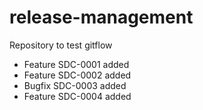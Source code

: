 # release-management
Repository to test gitflow

* Feature SDC-0001 added
* Feature SDC-0002 added
* Bugfix  SDC-0003 added
* Feature SDC-0004 added
